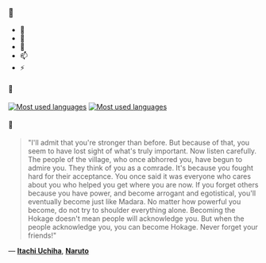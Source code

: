 ### 👋

- 🔭
- 🌱
- 💬
- 📫
- ⚡

#### 🧏

[![Most used languages](https://github-readme-stats-aynah.vercel.app/api/top-langs/?username=aynh&theme=solarized-dark&langs_count=6&layout=compact&hide_title=true)](https://github.com/anuraghazra/github-readme-stats#gh-dark-mode-only)
[![Most used languages](https://github-readme-stats-aynah.vercel.app/api/top-langs/?username=aynh&theme=solarized-light&langs_count=6&layout=compact&hide_title=true)](https://github.com/anuraghazra/github-readme-stats#gh-light-mode-only)

#### 💬

> "I'll admit that you're stronger than before. But because of that, you seem to have lost sight of what's truly important. Now listen carefully. The people of the village, who once abhorred you, have begun to admire you. They think of you as a comrade. It's because you fought hard for their acceptance. You once said it was everyone who cares about you who helped you get where you are now. If you forget others because you have power, and become arrogant and egotistical, you'll eventually become just like Madara. No matter how powerful you become, do not try to shoulder everything alone. Becoming the Hokage doesn't mean people will acknowledge you. But when the people acknowledge you, you can become Hokage. Never forget your friends!"

&mdash; [**Itachi Uchiha**](https://myanimelist.net/character.php?q=Itachi%20Uchiha&cat=character), [**Naruto**](https://myanimelist.net/search/all?q=Naruto&cat=all)
